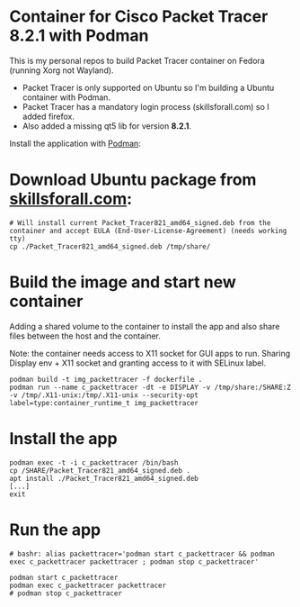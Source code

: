 # Container for Cisco Packet Tracer 8.2.1 with Podman

This is my personal repos to build Packet Tracer container on Fedora (running Xorg not Wayland).

- Packet Tracer is only supported on Ubuntu so I'm building a Ubuntu container with Podman. 
- Packet Tracer has a mandatory login process (skillsforall.com) so I added firefox.
- Also added a missing qt5 lib for version **8.2.1**.

Install the application with [Podman](https://docs.fedoraproject.org/en-US/neurofedora/containers/):

# Download Ubuntu package from [skillsforall.com](https://skillsforall.com/resources/lab-downloads):

```
# Will install current Packet_Tracer821_amd64_signed.deb from the container and accept EULA (End-User-License-Agreement) (needs working tty)
cp ./Packet_Tracer821_amd64_signed.deb /tmp/share/
```

# Build the image and start new container

Adding a shared volume to the container to install the app and also share files between the host and the container.

Note: the container needs access to X11 socket for GUI apps to run. Sharing Display env + X11 socket and granting access to it with SELinux label.

```
podman build -t img_packettracer -f dockerfile .
podman run --name c_packettracer -dt -e DISPLAY -v /tmp/share:/SHARE:Z -v /tmp/.X11-unix:/tmp/.X11-unix --security-opt label=type:container_runtime_t img_packettracer
```

# Install the app

```
podman exec -t -i c_packettracer /bin/bash
cp /SHARE/Packet_Tracer821_amd64_signed.deb .
apt install ./Packet_Tracer821_amd64_signed.deb
[...]
exit
```
# Run the app

```
# bashr: alias packettracer='podman start c_packettracer && podman exec c_packettracer packettracer ; podman stop c_packettracer'

podman start c_packettracer
podman exec c_packettracer packettracer
# podman stop c_packettracer
```

